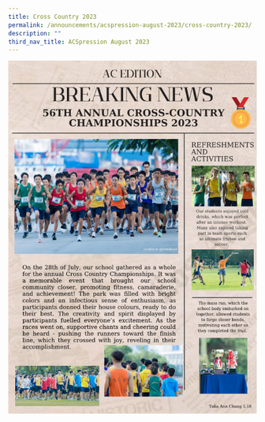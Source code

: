 ```yaml
---
title: Cross Country 2023
permalink: /announcements/acspression-august-2023/cross-country-2023/
description: ""
third_nav_title: ACSpression August 2023
---
```

![](/images/ACSpression/August%202023/cross-country%202023.png)